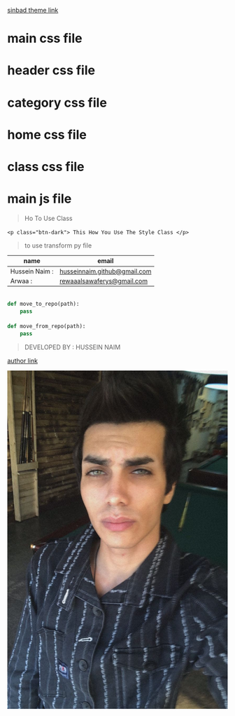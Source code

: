 [sinbad theme link](https://github.com/lighto2000/sinbad-theme)
# main css file 
# header css file
# category css file
# home css file
# class css file
# main js file
> Ho To Use Class 

`<p class="btn-dark"> This How You Use The Style Class </p>`

> to use transform py file


| name          | email                          |
| ------------  | -------------------------------| 
| Hussein Naim :| husseinnaim.github@gmail.com   |
| Arwaa :       | rewaaalsawaferys@gmail.com               |




```python

def move_to_repo(path):
    pass

def move_from_repo(path):
    pass

```

> DEVELOPED BY : HUSSEIN NAIM

[author link](https://instagram.com/cld.u)

![the author](./black.jpg)
